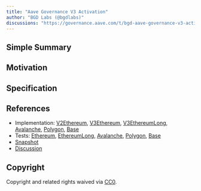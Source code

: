 ```yaml
---
title: "Aave Governance V3 Activation"
author: "BGD Labs (@bgdlabs)"
discussions: "https://governance.aave.com/t/bgd-aave-governance-v3-activation-plan/14993/10"
---
```


## Simple Summary

## Motivation

## Specification

## References

- Implementation: [V2Ethereum](), [V3Ethereum](), [V3EthereumLong](), [Avalanche](), [Polygon](), [Base]()
- Tests: [Ethereum](), [EthereumLong](), [Avalanche](), [Polygon](), [Base]()
- [Snapshot](TODO)
- [Discussion](https://governance.aave.com/t/bgd-aave-governance-v3-activation-plan/14993/10)

## Copyright

Copyright and related rights waived via [CC0](https://creativecommons.org/publicdomain/zero/1.0/).
